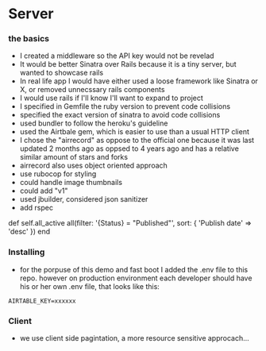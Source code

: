 # Server
### the basics
- I created a middleware so the API key would not be revelad
- It would be better Sinatra over Rails because it is a tiny server, but wanted to showcase rails
- In real life app I would have either used a loose framework like Sinatra or X, or removed unnecssary rails components
- I would use rails if I'll know I'll want to expand to project
- I specified in Gemfile the ruby version to prevent code collisions
- specified the exact version of sinatra to avoid code collisions
- used bundler to follow the heroku's guideline
- used the Airtbale gem, which is easier to use than a usual HTTP client
- I chose the "airrecord" as oppose to the official one because it was last updated 2 months ago as oppsed to 4 years ago and has a relative similar amount of stars and forks
- airrecord also uses object oriented approach
- use rubocop for styling
- could handle image thumbnails
- could add "v1"
- used jbuilder, considered json sanitizer
- add rspec

def self.all_active
    all(filter: '{Status} = "Published"', sort: { 'Publish date' => 'desc' })
  end

### Installing

- for the porpuse of this demo and fast boot I added the .env file to this repo. however on production environment each developer should have his or her own .env file, that looks like this:
```
AIRTABLE_KEY=xxxxxx
```


### Client
- we use client side pagintation, a more resource sensitive approcach...
